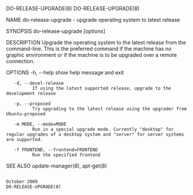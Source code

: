 DO-RELEASE-UPGRADE(8)                                                                                                                                                            DO-RELEASE-UPGRADE(8)

NAME
       do-release-upgrade - upgrade operating system to latest release

SYNOPSIS
       do-release-upgrade [options]

DESCRIPTION
       Upgrade  the  operating system to the latest release from the command-line.  This is the preferred command if the machine has no graphic environment or if the machine is to be upgraded over a
       remote connection.

OPTIONS
       -h, --help
              show help message and exit

       -d, --devel-release
              If using the latest supported release, upgrade to the development release

       -p, --proposed
              Try upgrading to the latest release using the upgrader from Ubuntu-proposed

       -m MODE, --mode=MODE
              Run in a special upgrade mode. Currently "desktop" for regular upgrades of a desktop system and "server" for server systems are supported.

       -f FRONTEND, --frontend=FRONTEND
              Run the specified frontend

SEE ALSO
       update-manager(8), apt-get(8)

                                                                                             October 2009                                                                        DO-RELEASE-UPGRADE(8)
